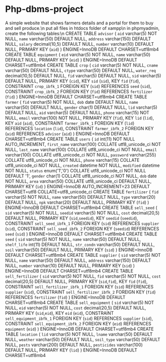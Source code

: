 # Php-dbms-project
A simple website that shows farmers details and a portal for them to buy and sell produce.\n
put all files in htdocs folder of xampp\n
in phpmyadmin, create the following tables:\n
CREATE TABLE `advisor` (
 `aid` varchar(5) NOT NULL,
 `name` varchar(50) DEFAULT NULL,
 `address` varchar(150) DEFAULT NULL,
 `salary` decimal(10,5) DEFAULT NULL,
 `number` varchar(10) DEFAULT NULL,
 PRIMARY KEY (`aid`)
) ENGINE=InnoDB DEFAULT CHARSET=utf8mb4
CREATE TABLE `equipment` (
 `eid` varchar(5) NOT NULL,
 `name` varchar(50) DEFAULT NULL,
 PRIMARY KEY (`eid`)
) ENGINE=InnoDB DEFAULT CHARSET=utf8mb4
CREATE TABLE `crop` (
 `cid` varchar(5) NOT NULL,
 `cname` varchar(50) DEFAULT NULL,
 `ctype` varchar(50) DEFAULT NULL,
 `water_req` decimal(10,5) DEFAULT NULL,
 `fid` varchar(5) DEFAULT NULL,
 `sid` varchar(5) DEFAULT NULL,
 PRIMARY KEY (`cid`),
 KEY `sid` (`sid`),
 KEY `fid` (`fid`),
 CONSTRAINT `crop_ibfk_1` FOREIGN KEY (`sid`) REFERENCES `seed` (`sid`),
 CONSTRAINT `crop_ibfk_2` FOREIGN KEY (`fid`) REFERENCES `fertilizer` (`fid`)
) ENGINE=InnoDB DEFAULT CHARSET=utf8mb4
CREATE TABLE `farmer` (
 `fid` varchar(5) NOT NULL,
 `dob` date DEFAULT NULL,
 `name` varchar(50) DEFAULT NULL,
 `gender` char(1) DEFAULT NULL,
 `lid` varchar(5) DEFAULT NULL,
 `aid` varchar(5) DEFAULT NULL,
 `phone` varchar(15) NOT NULL,
 `email` varchar(100) NOT NULL,
 PRIMARY KEY (`fid`),
 KEY `lid` (`lid`),
 KEY `aid` (`aid`),
 CONSTRAINT `farmer_ibfk_1` FOREIGN KEY (`lid`) REFERENCES `location` (`lid`),
 CONSTRAINT `farmer_ibfk_2` FOREIGN KEY (`aid`) REFERENCES `advisor` (`aid`)
) ENGINE=InnoDB DEFAULT CHARSET=utf8mb4
CREATE TABLE `users` (
 `id` int(11) NOT NULL AUTO_INCREMENT,
 `first_name` varchar(100) COLLATE utf8_unicode_ci NOT NULL,
 `last_name` varchar(100) COLLATE utf8_unicode_ci NOT NULL,
 `email` varchar(100) COLLATE utf8_unicode_ci NOT NULL,
 `password` varchar(255) COLLATE utf8_unicode_ci NOT NULL,
 `phone` varchar(15) COLLATE utf8_unicode_ci NOT NULL,
 `created` datetime NOT NULL,
 `modified` datetime NOT NULL,
 `status` enum('1','0') COLLATE utf8_unicode_ci NOT NULL DEFAULT '1',
 `gender` char(1) COLLATE utf8_unicode_ci NOT NULL,
 `dob` date NOT NULL,
 `area` varchar(50) COLLATE utf8_unicode_ci DEFAULT NULL,
 PRIMARY KEY (`id`)
) ENGINE=InnoDB AUTO_INCREMENT=23 DEFAULT CHARSET=utf8 COLLATE=utf8_unicode_ci
CREATE TABLE `fertilizer` (
 `fid` varchar(5) NOT NULL,
 `name` varchar(50) DEFAULT NULL,
 `type` varchar(20) DEFAULT NULL,
 `npk` varchar(20) DEFAULT NULL,
 PRIMARY KEY (`fid`)
) ENGINE=InnoDB DEFAULT CHARSET=utf8mb4
CREATE TABLE `sell_seed` (
 `sid` varchar(5) NOT NULL,
 `seedid` varchar(5) NOT NULL,
 `cost` decimal(20,5) DEFAULT NULL,
 PRIMARY KEY (`sid`,`seedid`),
 KEY `seedid` (`seedid`),
 CONSTRAINT `sell_seed_ibfk_1` FOREIGN KEY (`sid`) REFERENCES `supplier` (`sid`),
 CONSTRAINT `sell_seed_ibfk_2` FOREIGN KEY (`seedid`) REFERENCES `seed` (`sid`)
) ENGINE=InnoDB DEFAULT CHARSET=utf8mb4
CREATE TABLE `seed` (
 `sid` varchar(5) NOT NULL,
 `name` varchar(50) DEFAULT NULL,
 `shelf_life` int(11) DEFAULT NULL,
 `str_condn` varchar(50) DEFAULT NULL,
 `soil` varchar(50) DEFAULT NULL,
 PRIMARY KEY (`sid`)
) ENGINE=InnoDB DEFAULT CHARSET=utf8mb4
CREATE TABLE `supplier` (
 `sid` varchar(5) NOT NULL,
 `name` varchar(50) DEFAULT NULL,
 `address` varchar(150) DEFAULT NULL,
 `number` varchar(10) DEFAULT NULL,
 PRIMARY KEY (`sid`)
) ENGINE=InnoDB DEFAULT CHARSET=utf8mb4
CREATE TABLE `sell_fertilizer` (
 `sid` varchar(5) NOT NULL,
 `fid` varchar(5) NOT NULL,
 `cost` decimal(20,5) DEFAULT NULL,
 PRIMARY KEY (`sid`,`fid`),
 KEY `fid` (`fid`),
 CONSTRAINT `sell_fertilizer_ibfk_1` FOREIGN KEY (`sid`) REFERENCES `supplier` (`sid`),
 CONSTRAINT `sell_fertilizer_ibfk_2` FOREIGN KEY (`fid`) REFERENCES `fertilizer` (`fid`)
) ENGINE=InnoDB DEFAULT CHARSET=utf8mb4
CREATE TABLE `sell_equipment` (
 `sid` varchar(5) NOT NULL,
 `eid` varchar(5) NOT NULL,
 `cost` decimal(20,5) DEFAULT NULL,
 PRIMARY KEY (`sid`,`eid`),
 KEY `eid` (`eid`),
 CONSTRAINT `sell_equipment_ibfk_1` FOREIGN KEY (`sid`) REFERENCES `supplier` (`sid`),
 CONSTRAINT `sell_equipment_ibfk_2` FOREIGN KEY (`eid`) REFERENCES `equipment` (`eid`)
) ENGINE=InnoDB DEFAULT CHARSET=utf8mb4
CREATE TABLE `location` (
 `lid` varchar(5) NOT NULL,
 `lname` varchar(50) DEFAULT NULL,
 `weather` varchar(50) DEFAULT NULL,
 `soil_type` varchar(50) DEFAULT NULL,
 `pests` varchar(200) DEFAULT NULL,
 `pesticides` varchar(100) DEFAULT NULL,
 PRIMARY KEY (`lid`)
) ENGINE=InnoDB DEFAULT CHARSET=utf8mb4
